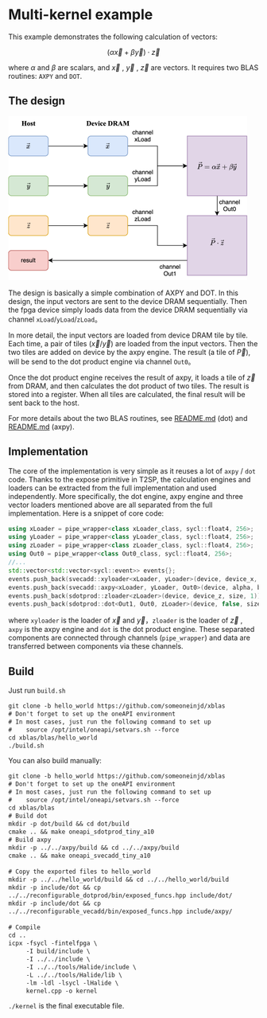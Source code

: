 # Multi-kernel example

This example demonstrates the following calculation of vectors:

$$
(\alpha\vec x+\beta\vec y)\cdot\vec z
$$

where $\alpha$ and $\beta$ are scalars, and $\vec{x}$ , $\vec{y}$ , $\vec z$ are vectors. It requires two BLAS routines: `AXPY` and `DOT`.

## The design

<img src="./figures/flow.png" style="zoom:50%;" />

The design is basically a simple combination of AXPY and DOT. In this design, the input vectors are sent to the device DRAM sequentially. Then the fpga  device simply loads data from the device DRAM sequentially via channel `xLoad`/`yLoad`/`zLoad`。

In more detail, the input vectors are loaded from device DRAM tile by tile. Each time, a pair of tiles  ($\vec x/\vec y$) are loaded from the input vectors. Then the two tiles are added on device by the axpy engine. The result (a tile of $\vec P$), will be send to the dot product engine via channel `Out0`。

Once the dot product engine receives the result of axpy, it loads a tile of $\vec z$  from DRAM, and then calculates the dot product of two tiles. The result is stored into a register. When all tiles are calculated, the final result will be sent back to the host.

For more details about the two BLAS routines, see [README.md](../reconfigurable_dotprod/README.md) (dot) and [README.md](../reconfigurable_vecadd/README.md) (axpy).

## Implementation

The core of the implementation is very simple as it reuses a lot of `axpy` / `dot` code. Thanks to the expose primitive in T2SP, the calculation engines and loaders can be extracted from the full implementation and used independently. More specifically,  the dot engine, axpy engine and three vector loaders mentioned above are all separated from the full implementation. Here is a snippet of core code:

```cpp
using xLoader = pipe_wrapper<class xLoader_class, sycl::float4, 256>;
using yLoader = pipe_wrapper<class yLoader_class, sycl::float4, 256>;
using zLoader = pipe_wrapper<class zLoader_class, sycl::float4, 256>;
using Out0 = pipe_wrapper<class Out0_class, sycl::float4, 256>;
//...
std::vector<std::vector<sycl::event>> events{};
events.push_back(svecadd::xyloader<xLoader, yLoader>(device, device_x, device_y, size));
events.push_back(svecadd::axpy<xLoader, yLoader, Out0>(device, alpha, beta, size));
events.push_back(sdotprod::zloader<zLoader>(device, device_z, size, 1));
events.push_back(sdotprod::dot<Out1, Out0, zLoader>(device, false, size, 1));
```

where `xyloader` is the loader of $\vec x$ and $\vec y$，`zloader` is the loader of $\vec z$ , `axpy` is the axpy engine and `dot` is the dot product engine. These separated components are connected through channels (`pipe_wrapper`) and data are transferred between components via these channels.

## Build

Just run `build.sh`

```shell
git clone -b hello_world https://github.com/someoneinjd/xblas
# Don't forget to set up the oneAPI environment
# In most cases, just run the following command to set up
#    source /opt/intel/oneapi/setvars.sh --force
cd xblas/blas/hello_world
./build.sh
```

You can also build manually:

```shell
git clone -b hello_world https://github.com/someoneinjd/xblas
# Don't forget to set up the oneAPI environment
# In most cases, just run the following command to set up
#    source /opt/intel/oneapi/setvars.sh --force
cd xblas/blas
# Build dot
mkdir -p dot/build && cd dot/build
cmake .. && make oneapi_sdotprod_tiny_a10
# Build axpy
mkdir -p ../../axpy/build && cd ../../axpy/build
cmake .. && make oneapi_svecadd_tiny_a10

# Copy the exported files to hello_world
mkdir -p ../../hello_world/build && cd ../../hello_world/build
mkdir -p include/dot && cp ../../reconfigurable_dotprod/bin/exposed_funcs.hpp include/dot/
mkdir -p include/dot && cp ../../reconfigurable_vecadd/bin/exposed_funcs.hpp include/axpy/

# Compile
cd ..
icpx -fsycl -fintelfpga \
     -I build/include \
     -I ../../include \
     -I ../../tools/Halide/include \
     -L ../../tools/Halide/lib \
     -lm -ldl -lsycl -lHalide \
     kernel.cpp -o kernel
```

`./kernel` is the final executable file.

